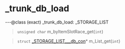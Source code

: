 # _trunk_db_load

---@class (exact) _trunk_db_load: _STORAGE_LIST
 
> `unsigned char` m_byItemSlotRace_get(`int`)
 
> `struct` [_STORAGE_LIST___db_con](lua/classes/_STORAGE_LIST___db_con.md)* m_List_get(`int`)
 
